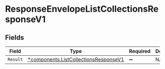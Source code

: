 # ResponseEnvelopeListCollectionsResponseV1


## Fields

| Field                                                                                         | Type                                                                                          | Required                                                                                      | Description                                                                                   |
| --------------------------------------------------------------------------------------------- | --------------------------------------------------------------------------------------------- | --------------------------------------------------------------------------------------------- | --------------------------------------------------------------------------------------------- |
| `Result`                                                                                      | [*components.ListCollectionsResponseV1](../../models/components/listcollectionsresponsev1.md) | :heavy_minus_sign:                                                                            | N/A                                                                                           |